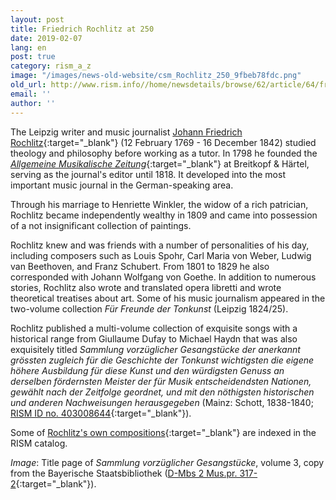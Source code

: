 ```yaml
---
layout: post
title: Friedrich Rochlitz at 250
date: 2019-02-07
lang: en
post: true
category: rism_a_z
image: "/images/news-old-website/csm_Rochlitz_250_9fbeb78fdc.png"
old_url: http://www.rism.info//home/newsdetails/browse/62/article/64/friedrich-rochlitz-at-250.html
email: ''
author: ''
---
```



The Leipzig writer and music journalist [Johann Friedrich Rochlitz](https://opac.rism.info/search?id=pe154394&Language=en){:target="_blank"} (12 February 1769 - 16 December 1842) studied theology and philosophy before working as a tutor. In 1798 he founded the [_Allgemeine Musikalische Zeitung_](https://digipress.digitale-sammlungen.de/calendar/newspaper/bsbmult00000037){:target="_blank"} at Breitkopf & Härtel, serving as the journal's editor until 1818. It developed into the most important music journal in the German-speaking area.

Through his marriage to Henriette Winkler, the widow of a rich patrician, Rochlitz became independently wealthy in 1809 and came into possession of a not insignificant collection of paintings.

Rochlitz knew and was friends with a number of personalities of his day, including composers such as Louis Spohr, Carl Maria von Weber, Ludwig van Beethoven, and Franz Schubert. From 1801 to 1829 he also corresponded with Johann Wolfgang von Goethe. In addition to numerous stories, Rochlitz also wrote and translated opera libretti and wrote theoretical treatises about art. Some of his music journalism appeared in the two-volume collection _Für Freunde der Tonkunst_ (Leipzig 1824/25).

Rochlitz published a multi-volume collection of exquisite songs with a historical range from Giullaume Dufay to Michael Haydn that was also exquisitely titled _Sammlung vorzüglicher Gesangstücke der anerkannt grössten zugleich für die Geschichte der Tonkunst wichtigsten die eigene höhere Ausbildung für diese Kunst und den würdigsten Genuss an derselben fördernsten Meister der für Musik entscheidendsten Nationen, gewählt nach der Zeitfolge geordnet, und mit den nöthigsten historischen und anderen Nachweisungen herausgegeben_ (Mainz: Schott, 1838-1840; [RISM ID no. 403008644](https://opac.rism.info/search?id=403008644&View=rism&Language=en){:target="_blank"}).

Some of [Rochlitz's own compositions](https://opac.rism.info/search?View=rism&author=Rochlitz+Friedrich&Language=en){:target="_blank"} are indexed in the RISM catalog.


_Image_: Title page of _Sammlung vorzüglicher Gesangstücke_, volume 3, copy from the Bayerische Staatsbibliothek ([D-Mbs 2 Mus.pr. 317-2](http://mdz-nbn-resolving.de/urn:nbn:de:bvb:12-bsb11131406-1){:target="_blank"}).

